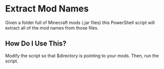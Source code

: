 # Extract Mod Names
Given a folder full of Minecraft mods (.jar files) this PowerShell script will extract all of the mod names from those files.

## How Do I Use This?
Modify the script so that $directory is pointing to your mods. Then, run the script.
